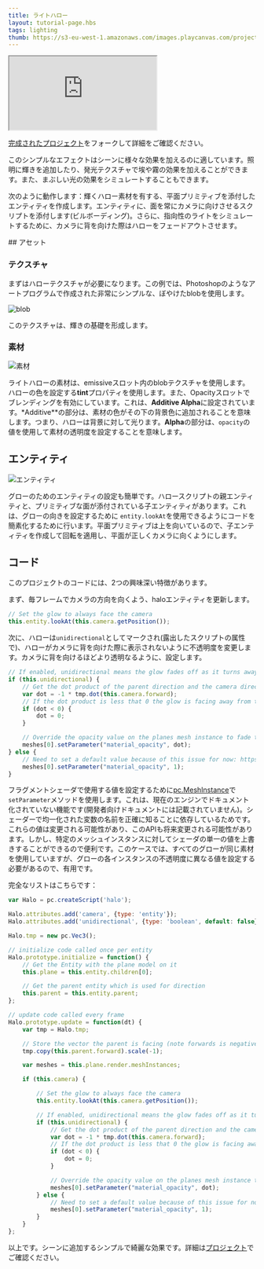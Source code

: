 ```yaml
---
title: ライトハロー
layout: tutorial-page.hbs
tags: lighting
thumb: https://s3-eu-west-1.amazonaws.com/images.playcanvas.com/projects/12/406040/2TX0AO-image-75.jpg
---
```


<iframe src="https://playcanv.as/p/rnIUbXws/"></iframe>

[完成されたプロジェクト][4]をフォークして詳細をご確認ください。

このシンプルなエフェクトはシーンに様々な効果を加えるのに適しています。照明に輝きを追加したり、発光テクスチャで埃や霧の効果を加えることができます。また、まぶしい光の効果をシミュレートすることもできます。

次のように動作します：輝くハロー素材を有する、平面プリミティブを添付したエンティティを作成します。エンティティに、面を常にカメラに向けさせるスクリプトを添付します(ビルボーディング)。さらに、指向性のライトをシミュレートするために、カメラに背を向けた際はハローをフェードアウトさせます。

## アセット

### テクスチャ

まずはハローテクスチャが必要になります。この例では、Photoshopのようなアートプログラムで作成された非常にシンプルな、ぼやけたblobを使用します。

![blob][1]

このテクスチャは、輝きの基礎を形成します。

### 素材

![素材][2]

ライトハローの素材は、emissiveスロット内のblobテクスチャを使用します。ハローの色を設定する**tint**プロパティを使用します。また、Opacityスロットでブレンディングを有効にしています。これは、**Additive Alpha**に設定されています。*Additive**の部分は、素材の色がその下の背景色に追加されることを意味します。つまり、ハローは背景に対して光ります。**Alpha**の部分は、`opacity`の値を使用して素材の透明度を設定することを意味します。

## エンティティ

![エンティティ][3]

グローのためのエンティティの設定も簡単です。ハロースクリプトの親エンティティと、プリミティブな面が添付されている子エンティティがあります。これは、グローの向きを設定するために `entity.lookAt`を使用できるようにコードを簡素化するために行います。平面プリミティブは上を向いているので、子エンティティを作成して回転を適用し、平面が正しくカメラに向くようにします。

## コード

このプロジェクトのコードには、2つの興味深い特徴があります。

まず、毎フレームでカメラの方向を向くよう、haloエンティティを更新します。

```javascript
// Set the glow to always face the camera
this.entity.lookAt(this.camera.getPosition());
```

次に、ハローは`unidirectional`としてマークされ(露出したスクリプトの属性で)、ハローがカメラに背を向けた際に表示されないように不透明度を変更します。カメラに背を向けるほどより透明なるように、設定します。

```javascript
// If enabled, unidirectional means the glow fades off as it turns away from the camera
if (this.unidirectional) {
    // Get the dot product of the parent direction and the camera direction
    var dot = -1 * tmp.dot(this.camera.forward);
    // If the dot product is less that 0 the glow is facing away from the camera
    if (dot < 0) {
        dot = 0;
    }

    // Override the opacity value on the planes mesh instance to fade to zero as the glow turns away from the camera
    meshes[0].setParameter("material_opacity", dot);
} else {
    // Need to set a default value because of this issue for now: https://github.com/playcanvas/engine/issues/453
    meshes[0].setParameter("material_opacity", 1);
}
```

フラグメントシェーダで使用する値を設定するために[pc.MeshInstance][5]で`setParameter`メソッドを使用します。これは、現在のエンジンでドキュメント化されていない機能です(開発者向けドキュメントには記載されていません)。シェーダーで均一化された変数の名前を正確に知ることに依存しているためです。これらの値は変更される可能性があり、このAPIも将来変更される可能性があります。しかし、特定のメッシュインスタンスに対してシェーダの単一の値を上書きすることができるので便利です。このケースでは、すべてのグローが同じ素材を使用していますが、グローの各インスタンスの不透明度に異なる値を設定する必要があるので、有用です。

完全なリストはこちらです：

```javascript
var Halo = pc.createScript('halo');

Halo.attributes.add('camera', {type: 'entity'});
Halo.attributes.add('unidirectional', {type: 'boolean', default: false});

Halo.tmp = new pc.Vec3();

// initialize code called once per entity
Halo.prototype.initialize = function() {
    // Get the Entity with the plane model on it
    this.plane = this.entity.children[0];

    // Get the parent entity which is used for direction
    this.parent = this.entity.parent;
};

// update code called every frame
Halo.prototype.update = function(dt) {
    var tmp = Halo.tmp;

    // Store the vector the parent is facing (note forwards is negative z)
    tmp.copy(this.parent.forward).scale(-1);

    var meshes = this.plane.render.meshInstances;

    if (this.camera) {

        // Set the glow to always face the camera
        this.entity.lookAt(this.camera.getPosition());

        // If enabled, unidirectional means the glow fades off as it turns away from the camera
        if (this.unidirectional) {
            // Get the dot product of the parent direction and the camera direction
            var dot = -1 * tmp.dot(this.camera.forward);
            // If the dot product is less that 0 the glow is facing away from the camera
            if (dot < 0) {
                dot = 0;
            }

            // Override the opacity value on the planes mesh instance to fade to zero as the glow turns away from the camera
            meshes[0].setParameter("material_opacity", dot);
        } else {
            // Need to set a default value because of this issue for now: https://github.com/playcanvas/engine/issues/453
            meshes[0].setParameter("material_opacity", 1);
        }
    }
};
```

以上です。シーンに追加するシンプルで綺麗な効果です。詳細は[プロジェクト][4]でご確認ください。

[1]: /images/tutorials/intermediate/light-halos/blob.jpg
[2]: /images/tutorials/intermediate/light-halos/material.jpg
[3]: /images/tutorials/intermediate/light-halos/entity-setup.jpg
[4]: https://playcanvas.com/project/406040
[5]: /api/pc.MeshInstance.html

